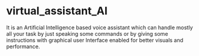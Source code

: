 # virtual_assistant_AI
It is an Artificial Intelligence based voice assistant which can handle mostly all your task by just speaking some commands or by giving some instructions with graphical user Interface enabled for better visuals and performance. 
